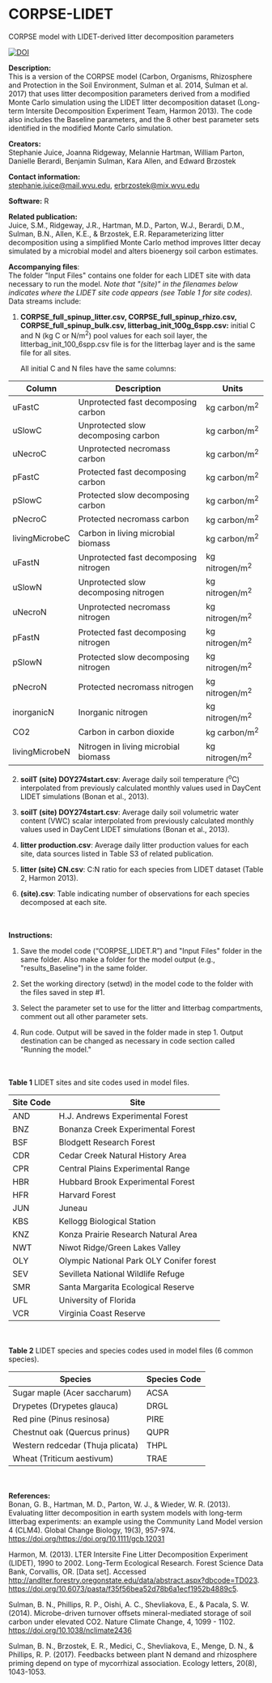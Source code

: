 # CORPSE-LIDET
CORPSE model with LIDET-derived litter decomposition parameters 

[![DOI](https://zenodo.org/badge/523086274.svg)](https://zenodo.org/badge/latestdoi/523086274)

**Description:**<br> This is a version of the CORPSE model (Carbon, Organisms, Rhizosphere and Protection in the Soil Environment, Sulman et al. 2014, Sulman et al. 2017) that uses litter decomposition parameters derived from a modified Monte Carlo simulation using the LIDET litter decomposition dataset (Long-term Intersite Decomposition Experiment Team, Harmon 2013). The code also includes the Baseline parameters, and the 8 other best parameter sets identified in the modified Monte Carlo simulation.

**Creators:**<br> Stephanie Juice, Joanna Ridgeway, Melannie Hartman, William Parton, Danielle Berardi, Benjamin Sulman, Kara Allen, and Edward Brzostek

**Contact information:**<br> stephanie.juice@mail.wvu.edu, erbrzostek@mix.wvu.edu 

**Software:** R

**Related publication:**<br>
Juice, S.M., Ridgeway, J.R., Hartman, M.D., Parton, W.J., Berardi, D.M., Sulman, B.N., Allen, K.E., & Brzostek, E.R. Reparameterizing litter decomposition using a simplified Monte Carlo method improves litter decay simulated by a microbial model and alters bioenergy soil carbon estimates.

**Accompanying files**:<br> The folder "Input Files" contains one folder for each LIDET site with data necessary to run the model. *Note that "(site)" in the filenames below indicates where the LIDET site code appears (see Table 1 for site codes).* Data streams include: 

1. **CORPSE_full_spinup_litter.csv, CORPSE_full_spinup_rhizo.csv, CORPSE_full_spinup_bulk.csv, litterbag_init_100g_6spp.csv:** initial C and N (kg C or N/m<sup>2</sup>) pool values for each soil layer, the litterbag_init_100_6spp.csv file is for the litterbag layer and is the same file for all sites.

	All initial C and N files have the same columns:

| **Column**    | **Description**                       | **Units**                  |
| -------------- | ------------------------------------- | -------------------------- |
| uFastC         | Unprotected fast decomposing carbon   | kg  carbon/m<sup>2</sup>   |
| uSlowC         | Unprotected slow decomposing carbon   | kg  carbon/m<sup>2</sup>   |
| uNecroC        | Unprotected necromass carbon          | kg  carbon/m<sup>2</sup>   |
| pFastC         | Protected fast decomposing carbon     | kg  carbon/m<sup>2</sup>   |
| pSlowC         | Protected slow decomposing carbon     | kg  carbon/m<sup>2</sup>   |
| pNecroC        | Protected necromass carbon            | kg  carbon/m<sup>2</sup>   |
| livingMicrobeC | Carbon in living microbial biomass    | kg  carbon/m<sup>2</sup>   |
| uFastN         | Unprotected fast decomposing nitrogen | kg  nitrogen/m<sup>2</sup> |
| uSlowN         | Unprotected slow decomposing nitrogen | kg  nitrogen/m<sup>2</sup> |
| uNecroN        | Unprotected necromass nitrogen        | kg  nitrogen/m<sup>2</sup> |
| pFastN         | Protected fast decomposing nitrogen   | kg nitrogen/m<sup>2</sup>  |
| pSlowN         | Protected slow decomposing nitrogen   | kg  nitrogen/m<sup>2</sup> |
| pNecroN        | Protected necromass nitrogen          | kg  nitrogen/m<sup>2</sup> |
| inorganicN     | Inorganic nitrogen                    | kg  nitrogen/m<sup>2</sup> |
| CO2            | Carbon in carbon dioxide              | kg  carbon/m<sup>2</sup>   |
| livingMicrobeN | Nitrogen in living microbial biomass  | kg  nitrogen/m<sup>2</sup> |

 

2. **soilT (site) DOY274start.csv**: Average daily soil temperature (<sup>o</sup>C) interpolated from previously calculated monthly values used in DayCent LIDET simulations (Bonan et al., 2013).

3. **soilT (site) DOY274start.csv**: Average daily soil volumetric water content (VWC) scalar interpolated from previously calculated monthly values used in DayCent LIDET simulations (Bonan et al., 2013).

4. **litter production.csv**: Average daily litter production values for each site, data sources listed in Table S3 of related publication. 
	
5. **litter (site) CN.csv**: C:N ratio for each species from LIDET dataset (Table 2, Harmon 2013). 

6. **(site).csv**: Table indicating number of observations for each species decomposed at each site. 

\
\
**Instructions:** 

1) Save the model code (“CORPSE_LIDET.R”) and "Input Files" folder in the same folder. Also make a folder for the model output (e.g., "results_Baseline") in the same folder. 

2) Set the working directory (setwd) in the model code to the folder with the files saved in step #1.
   
4) Select the parameter set to use for the litter and litterbag compartments, comment out all other parameter sets. 

5) Run code. Output will be saved in the folder made in step 1. Output destination can be changed as necessary in code section called "Running the model."

\
\
**Table 1** LIDET sites and site codes used in model files. 

| **Site Code**    | **Site** | 
| -------------- | -----------|
|AND| H.J. Andrews Experimental Forest	|
|BNZ| Bonanza Creek Experimental Forest	
|BSF| Blodgett Research Forest	
|CDR| Cedar Creek Natural History Area	
|CPR| Central Plains Experimental Range	
|HBR| Hubbard Brook Experimental Forest	
|HFR| Harvard Forest	
|JUN| Juneau	
|KBS| Kellogg Biological Station	
|KNZ| Konza Prairie Research Natural Area	
|NWT| Niwot Ridge/Green Lakes Valley	
|OLY| Olympic National Park	OLY	Conifer forest	
|SEV| Sevilleta National Wildlife Refuge	
|SMR| Santa Margarita Ecological Reserve	
|UFL| University of Florida	
|VCR| Virginia Coast Reserve

\
\
**Table 2** LIDET species and species codes used in model files (6 common species). 

| **Species**    | **Species Code** | 
| -------------- | -----------|
Sugar maple (Acer saccharum)	|	ACSA
Drypetes (Drypetes glauca)	|	DRGL
Red pine (Pinus resinosa)	|	PIRE
Chestnut oak (Quercus prinus)	|	QUPR
Western redcedar (Thuja plicata)	|	THPL
Wheat (Triticum aestivum)	|	TRAE

\
\
**References:**<br>
Bonan, G. B., Hartman, M. D., Parton, W. J., & Wieder, W. R. (2013). Evaluating litter decomposition in earth system models with long-term litterbag experiments: an example using the Community Land Model version 4 (CLM4). Global Change Biology, 19(3), 957-974. https://doi.org/https://doi.org/10.1111/gcb.12031 

Harmon, M. (2013). LTER Intersite Fine Litter Decomposition Experiment (LIDET), 1990 to 2002. Long-Term Ecological Research. Forest Science Data Bank, Corvallis, OR. [Data set]. Accessed http://andlter.forestry.oregonstate.edu/data/abstract.aspx?dbcode=TD023. https://doi.org/10.6073/pasta/f35f56bea52d78b6a1ecf1952b4889c5.

Sulman, B. N., Phillips, R. P., Oishi, A. C., Shevliakova, E., & Pacala, S. W. (2014). Microbe-driven turnover offsets mineral-mediated storage of soil carbon under elevated CO2. Nature Climate Change, 4, 1099 - 1102. https://doi.org/10.1038/nclimate2436

Sulman, B. N., Brzostek, E. R., Medici, C., Shevliakova, E., Menge, D. N., & Phillips, R. P. (2017). Feedbacks between plant N demand and rhizosphere priming depend on type of mycorrhizal association. Ecology letters, 20(8), 1043-1053.
